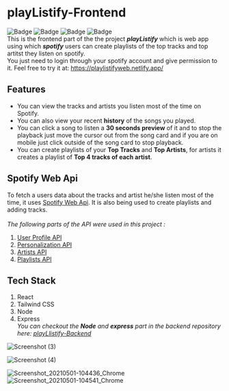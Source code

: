# playListify-Frontend
![Badge](https://img.shields.io/github/license/chetas411/playListify-Frontend) ![Badge](https://img.shields.io/badge/spotify-API-red) ![Badge](https://img.shields.io/badge/spotify-music-blue) ![Badge](https://img.shields.io/badge/spotify-playlists-blue)
<br>
This is the frontend part of the the project ***playListify*** which is web app using which ***spotify*** users can create playlists of the top tracks and top artitst they listen on spotify.<br>
You just need to login through your spotify account and give permission to it. Feel free to try it at:  https://playlistifyweb.netlify.app/

## Features
- You can view the tracks and artists you listen most of the time on Spotify.
- You can also view your recent **history** of the songs you played.
- You can click a song to listen a **30 seconds preview** of it and to stop the playback just move the cursor out from the song card and if you are on mobile just click outside of the song card to stop playback.
- You can create playlists of your **Top Tracks** and **Top Artists**, for artists it creates a playlist of **Top 4 tracks of each artist**.

## Spotify Web Api
To fetch a users data about the tracks and artist he/she listen most of the time, it uses [Spotify Web Api](https://developer.spotify.com/documentation/web-api/). It is also being used to create playlists and adding tracks.
<br>
<br>
*The following parts of the API were used in this project :*
<br>
1. [User Profile API](https://developer.spotify.com/documentation/web-api/reference/#category-user-profile)
2. [Personalization API](https://developer.spotify.com/documentation/web-api/reference/#category-personalization)
3. [Artists API](https://developer.spotify.com/documentation/web-api/reference/#category-artists)
4. [Playlists API](https://developer.spotify.com/documentation/web-api/reference/#category-playlists)

## Tech Stack
1. React
2. Tailwind CSS
3. Node
4. Express<br>
*You can checkout the **Node** and **express** part in the backend repository here: [playLlistify-Backend](https://github.com/chetas411/playListify-Backend)*

![Screenshot (3)](https://user-images.githubusercontent.com/65273718/116772677-58ed4000-aa6e-11eb-9d3b-4b818448f79b.png)

![Screenshot (4)](https://user-images.githubusercontent.com/65273718/116772771-c00af480-aa6e-11eb-8f2d-3faba69050ff.png)

![Screenshot_20210501-104436_Chrome](https://user-images.githubusercontent.com/65273718/116772962-28a6a100-aa70-11eb-8b7b-6e83c2370fb7.jpg)                  ![Screenshot_20210501-104541_Chrome](https://user-images.githubusercontent.com/65273718/116772988-512e9b00-aa70-11eb-9d10-ebf9fae15bb1.jpg)
